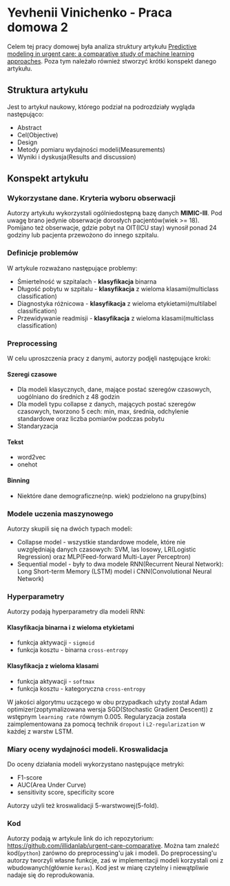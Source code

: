 # Yevhenii Vinichenko - Praca domowa 2
Celem tej pracy domowej była analiza struktury artykułu [Predictive modeling in urgent care: a comparative study of machine learning approaches](https://academic.oup.com/jamiaopen/article/1/1/87/5032901). Poza tym należało również stworzyć krótki konspekt danego artykułu.
## Struktura artykułu
Jest to artykuł naukowy, którego podział na podrozdziały wygląda następująco:
- Abstract
- Cel(Objective)
- Design
- Metody pomiaru wydajności modeli(Measurements)
- Wyniki i dyskusja(Results and discussion)

## Konspekt artykułu
### Wykorzystane dane. Kryteria wyboru obserwacji
Autorzy artykułu wykorzystali ogólniedostępną bazę danych **MIMIC-III**. Pod uwagę brano jedynie obserwacje dorosłych pacjentów(wiek >= 18). Pomijano też obserwacje, gdzie pobyt na OIT(ICU stay) wynosił ponad 24 godziny lub pacjenta przewożono do innego szpitalu.
### Definicje problemów
W artykule rozważano następujące problemy:
- Śmiertelność w szpitalach - **klasyfikacja** binarna
- Długość pobytu w szpitalu - **klasyfikacja** z wieloma klasami(multiclass classification)
- Diagnostyka różnicowa - **klasyfikacja** z wieloma etykietami(multilabel classification)
- Przewidywanie readmisji - **klasyfikacja** z wieloma klasami(multiclass classification)

### Preprocessing
W celu uproszczenia pracy z danymi, autorzy podjęli następujące kroki:
#### Szeregi czasowe
- Dla modeli klasycznych, dane, mające postać szeregów czasowych, uogólniano do średnich z 48 godzin
- Dla modeli typu collapse z danych, mających postać szeregów czasowych, tworzono 5 cech: min, max, średnia, odchylenie standardowe oraz liczba pomiarów podczas pobytu
- Standaryzacja

#### Tekst
- word2vec
- onehot

#### Binning
- Niektóre dane demograficzne(np. wiek) podzielono na grupy(bins)


### Modele uczenia maszynowego
Autorzy skupili się na dwóch typach modeli:
- Collapse model - wszystkie standardowe modele, które nie uwzględniają danych czasowych: SVM, las losowy, LR(Logistic Regression) oraz MLP(Feed-forward Multi-Layer Perceptron)
- Sequential model - były to dwa modele RNN(Recurrent Neural Network): Long Short-term Memory (LSTM) model i CNN(Convolutional Neural Network)

### Hyperparametry
Autorzy podają hyperparametry dla modeli RNN:
#### Klasyfikacja binarna i z wieloma etykietami
- funkcja aktywacji - `sigmoid`
- funkcja kosztu - binarna `cross-entropy`

#### Klasyfikacja z wieloma klasami
- funkcja aktywacji - `softmax`
- funkcja kosztu - kategoryczna `cross-entropy`
 
W jakości algorytmu uczącego w obu przypadkach użyty został Adam optimizer(zoptymalizowana wersja SGD(Stochastic Gradient Descent)) z wstępnym `learning rate` równym 0.005. Regularyzacja została zaimplementowana za pomocą technik `dropout` i `L2-regularization` w każdej z warstw LSTM.

### Miary oceny wydajności modeli. Kroswalidacja
Do oceny działania modeli wykorzystano następujące metryki:
- F1-score
- AUC(Area Under Curve)
- sensitivity score, specificity score

Autorzy użyli też kroswalidacji 5-warstwowej(5-fold).
### Kod
Autorzy podają w artykule link do ich repozytorium: https://github.com/illidanlab/urgent-care-comparative. Można tam znaleźć kod(`python`) zarówno do preprocessing'u jak i modeli. Do preprocessing'u autorzy tworzyli własne funkcje, zaś w implementacji modeli korzystali oni z wbudowanych(głównie `keras`). Kod jest w miarę czytelny i niewątpliwie nadaje się do reprodukowania. 

